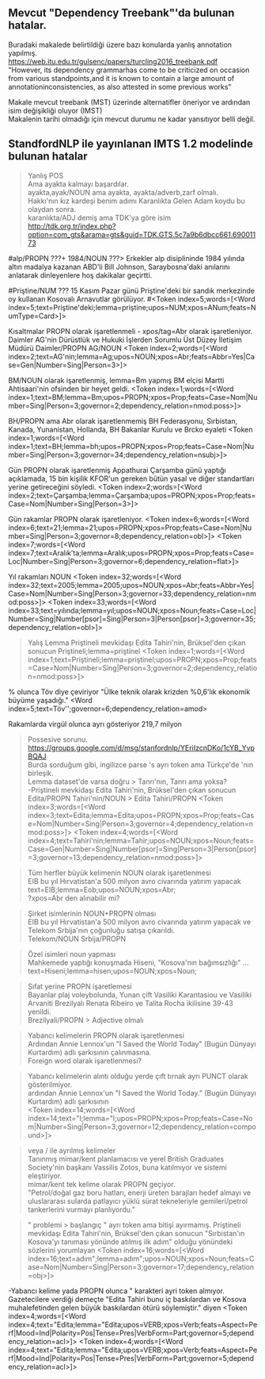## Mevcut "Dependency Treebank"'da bulunan hatalar.

Buradaki makalede belirtildiği üzere bazı konularda yanlış annotation yapılmış.  
https://web.itu.edu.tr/gulsenc/papers/turcling2016_treebank.pdf  
"However, its dependency grammarhas come to be criticized on occasion from various standpoints,and  it  is  known  to  contain  a  large  amount  of  annotationinconsistencies,  as  also  attested  in  some  previous  works"  

Makale mevcut treebank (MST) üzerinde alternatifler öneriyor ve ardından isim değişikliği oluyor (IMST)  
Makalenin tarihi olmadığı için mevcut durumu ne kadar yansıtıyor belli değil.  

## StandfordNLP ile yayınlanan IMTS 1.2 modelinde bulunan hatalar

> Yanlış POS  
Ama ayakta kalmayı başardılar.  
ayakta,ayak/NOUN ama ayakta, ayakta/adverb,zarf olmalı.  
Hakkı'nın kız kardeşi benim adımı Karanlıkta Gelen Adam koydu bu olaydan sonra.  
karanlıkta/ADJ demiş ama TDK'ya göre isim  
http://tdk.org.tr/index.php?option=com_gts&arama=gts&guid=TDK.GTS.5c7a9b6dbcc661.69001173  

#alp/PROPN ???+ 1984/NOUN ???> Erkekler alp disiplininde 1984 yılında altın madalya kazanan ABD'li Bill Johnson, Saraybosna'daki anılarını anlatarak dinleyenlere hoş dakikalar geçirtti.
    
#Priştine/NUM ??? 15 Kasım Pazar günü Priştine'deki bir sandık merkezinde oy kullanan Kosovalı Arnavutlar görülüyor.
#<Token index=5;words=[<Word index=5;text=Priştine'deki;lemma=priştine;upos=NUM;xpos=ANum;feats=NumType=Card>]>

Kısaltmalar PROPN olarak işaretlenmeli - xpos/tag=Abr olarak işaretleniyor.
Daimler AG'nin Dürüstlük ve Hukuki İşlerden Sorumlu Üst Düzey İletişim Müdürü
Daimler/PROPN AG/NOUN
<Token index=2;words=[<Word index=2;text=AG'nin;lemma=Ag;upos=NOUN;xpos=Abr;feats=Abbr=Yes|Case=Gen|Number=Sing|Person=3>]>

BM/NOUN olarak işaretlenmiş, lemma=Bm yapmış
BM elçisi Martti Ahtisaari'nin ofsinden bir heyet geldi.
<Token index=1;words=[<Word index=1;text=BM;lemma=Bm;upos=PROPN;xpos=Prop;feats=Case=Nom|Number=Sing|Person=3;governor=2;dependency_relation=nmod:poss>]>

BH/PROPN ama Abr olarak işaretlenmemiş
BH Federasyonu, Sırbistan, Kanada, Yunanistan, Hollanda, BH Bakanlar Kurulu ve Brcko eyaleti
<Token index=1;words=[<Word index=1;text=BH;lemma=bh;upos=PROPN;xpos=Prop;feats=Case=Nom|Number=Sing|Person=3;governor=34;dependency_relation=nsubj>]>


Gün PROPN olarak işaretlenmiş
Appathurai Çarşamba günü yaptığı açıklamada, 15 bin kişilik KFOR'un gereken bütün yasal ve diğer standartları yerine getireceğini söyledi.
<Token index=2;words=[<Word index=2;text=Çarşamba;lemma=Çarşamba;upos=PROPN;xpos=Prop;feats=Case=Nom|Number=Sing|Person=3>]>

Gün rakamlar PROPN olarak işaretleniyor.
<Token index=6;words=[<Word index=6;text=21;lemma=21;upos=PROPN;xpos=Prop;feats=Case=Nom|Number=Sing|Person=3;governor=8;dependency_relation=obl>]>
<Token index=7;words=[<Word index=7;text=Aralık'ta;lemma=Aralık;upos=PROPN;xpos=Prop;feats=Case=Loc|Number=Sing|Person=3;governor=6;dependency_relation=flat>]>

Yıl rakamları NOUN
<Token index=32;words=[<Word index=32;text=2005;lemma=2005;upos=NOUN;xpos=Abr;feats=Abbr=Yes|Case=Nom|Number=Sing|Person=3;governor=33;dependency_relation=nmod:poss>]>
<Token index=33;words=[<Word index=33;text=yılında;lemma=yıl;upos=NOUN;xpos=Noun;feats=Case=Loc|Number=Sing|Number[psor]=Sing|Person=3|Person[psor]=3;governor=35;dependency_relation=obl>]>

> Yalış Lemma
Priştineli mevkidaşı Edita Tahiri'nin, Brüksel'den çıkan sonucun
Priştineli;lemma=priştinel
<Token index=1;words=[<Word index=1;text=Priştineli;lemma=priştinel;upos=PROPN;xpos=Prop;feats=Case=Nom|Number=Sing|Person=3;governor=2;dependency_relation=nmod:poss>]>

% olunca Töv diye çeviriyor
"Ülke teknik olarak krizden %0,6'lık ekonomik büyüme yaşadığı."
 <Word index=5;text=Töv'';governor=6;dependency_relation=amod>
 
Rakamlarda virgül olunca ayrı gösteriyor
219,7 milyon


> Possesive sorunu.  
https://groups.google.com/d/msg/stanfordnlp/YEriIzcnDKo/1cYB_YvpBQAJ  
Burda sorduğum gibi, ingilizce parse 's ayrı token ama Türkçe'de 'nın birleşik.  
Lemma dataset'de varsa doğru > Tanrı'nın, Tanrı ama yoksa?  
-Priştineli mevkidaşı Edita Tahiri'nin, Brüksel'den çıkan sonucun
Edita/PROPN Tahiri'nin/NOUN > Edita Tahiri/PROPN
<Token index=3;words=[<Word index=3;text=Edita;lemma=Edita;upos=PROPN;xpos=Prop;feats=Case=Nom|Number=Sing|Person=3;governor=4;dependency_relation=nmod:poss>]>
<Token index=4;words=[<Word index=4;text=Tahiri'nin;lemma=Tahir;upos=NOUN;xpos=Noun;feats=Case=Gen|Number=Sing|Number[psor]=Sing|Person=3|Person[psor]=3;governor=13;dependency_relation=nmod:poss>]>

>Tüm herfler büyük kelimenin NOUN olarak işaretlenmesi  
 EIB bu yıl Hırvatistan'a 500 milyon avro civarında yatırım yapacak  
text=EIB;lemma=Eob;upos=NOUN;xpos=Abr;  
?xpos=Abr den alınabilir mi?  

>Şirket isimlerinin NOUN+PROPN olması  
EIB bu yıl Hırvatistan'a 500 milyon avro civarında yatırım yapacak ve Telekom Srbija'nın çoğunluğu satışa çıkarıldı.  
Telekom/NOUN Srbija/PROPN  

>Özel isimleri noun yapması  
Mahkemede yaptığı konuşmada Hiseni, "Kosova'nın bağımsızlığı" ...  
text=Hiseni;lemma=hisen;upos=NOUN;xpos=Noun;  

>Sıfat yerine PROPN işaretlemesi  
Bayanlar plaj voleybolunda, Yunan çift Vasiliki Karantasiou ve Vasiliki Arvaniti Brezilyalı Renata Ribeiro ve Talita Rocha ikilisine 39-43 yenildi.  
Brezilyali/PROPN > Adjective olmalı  

>Yabancı kelimelerin PROPN olarak işaretlenmesi  
Ardından Annie Lennox'un "I Saved the World Today" (Bugün Dünyayı Kurtardım) adlı şarkısının çalınmasına.  
Foreign word olarak işaretlenmesi?  

>Yabancı kelimelerin alıntı olduğu yerde çıft tırnak ayrı PUNCT olarak gösterilmiyor.  
ardından Annie Lennox'un \"I Saved the World Today.\" (Bugün Dünyayı Kurtardım) adlı şarkısının  
<Token index=14;words=[<Word index=14;text="I;lemma="I;upos=PROPN;xpos=Prop;feats=Case=Nom|Number=Sing|Person=3;governor=12;dependency_relation=compound>]>  

>veya / ile ayrılmış kelimeler  
Tanınmış mimar/kent planlamacısı ve yerel British Graduates Society'nin başkanı Vassilis Zotos, buna katılmıyor ve sistemi eleştiriyor.  
mimar/kent tek kelime olarak PROPN geçiyor.  
"Petrol/doğal gaz boru hatları, enerji üreten barajları hedef almayı ve uluslararası sularda patlayıcı yüklü sürat tekneleriyle gemileri/petrol tankerlerini vurmayı planlıyordu."

>" problemi > başlangıç " ayrı token ama bitişi ayırmamış.
Priştineli mevkidaşı Edita Tahiri'nin, Brüksel'den çıkan sonucun "Sırbistan'ın Kosova'yı tanıması yönünde atılmış ilk adım" olduğu yönündeki sözlerini yorumlayan
<Token index=16;words=[<Word index=16;text=adım";lemma=adım";upos=NOUN;xpos=Noun;feats=Case=Nom|Number=Sing|Person=3;governor=17;dependency_relation=obj>]>

-Yabancı kelime yada PROPN olunca " karakteri ayri token almıyor.
Gazetecilere verdiği demeçte "Edita Tahiri bunu iç baskılardan ve Kosova muhalefetinden gelen büyük baskılardan ötürü söylemiştir." diyen
<Token index=4;words=[<Word index=4;text="Edita;lemma="Edita;upos=VERB;xpos=Verb;feats=Aspect=Perf|Mood=Ind|Polarity=Pos|Tense=Pres|VerbForm=Part;governor=5;dependency_relation=acl>]>
<Token index=4;words=[<Word index=4;text="Edita;lemma="Edita;upos=VERB;xpos=Verb;feats=Aspect=Perf|Mood=Ind|Polarity=Pos|Tense=Pres|VerbForm=Part;governor=5;dependency_relation=acl>]>
